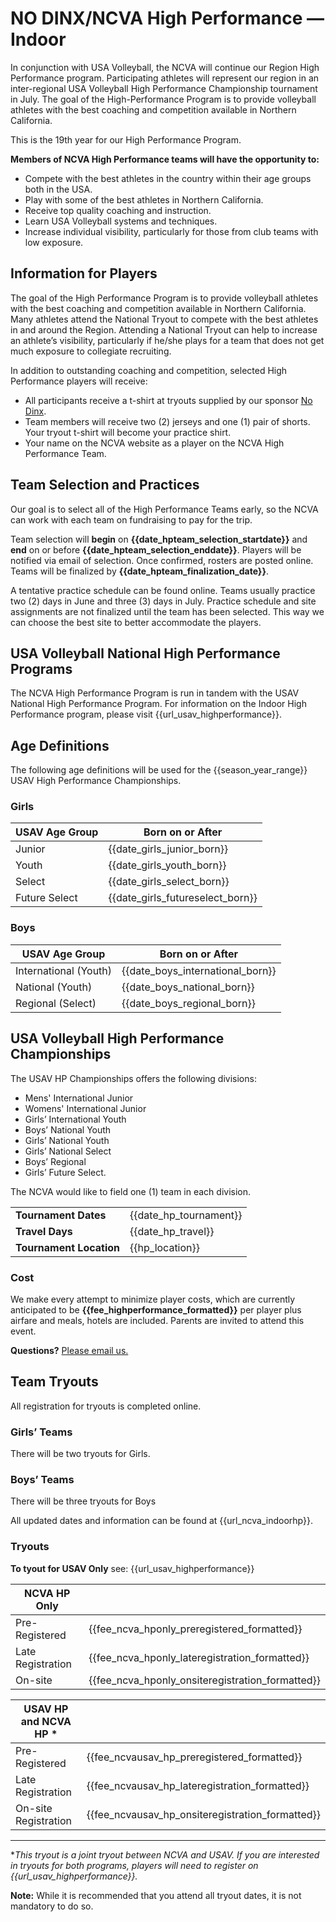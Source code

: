 # NO DINX/NCVA High Performance &mdash; Indoor
In conjunction with USA Volleyball, the NCVA will continue our Region High Performance program. Participating athletes will represent our region in an inter-regional USA Volleyball High Performance Championship tournament in July. The goal of the High-Performance Program is to provide volleyball athletes with the best coaching and competition available in Northern California. 

This is the 19th year for our High Performance Program.

**Members of NCVA High Performance teams will have the opportunity to:**

* Compete with the best athletes in the country within their age groups both in the USA.
* Play with some of the best athletes in Northern California.
* Receive top quality coaching and instruction.
* Learn USA Volleyball systems and techniques.
* Increase individual visibility, particularly for those from club teams with low exposure. 

## Information for Players

The goal of the High Performance Program is to provide volleyball athletes with the best coaching and competition available in Northern California. Many athletes attend the National Tryout to compete with the best athletes in and around the Region. Attending a National Tryout can help to increase an athlete’s visibility, particularly if he/she plays for a team that does not get much exposure to collegiate recruiting.

In addition to outstanding coaching and competition, selected High Performance players will receive:

* All participants receive a t-shirt at tryouts supplied by our sponsor [No Dinx]({{url_nodinx}}).
* Team members will receive two (2) jerseys and one (1) pair of shorts. Your tryout t-shirt will become your practice shirt.
* Your name on the NCVA website as a player on the NCVA High Performance Team.


## Team Selection and Practices

Our goal is to select all of the High Performance Teams early, so the NCVA can work with each team on fundraising to pay for the trip.

Team selection will **begin** on **{{date_hpteam_selection_startdate}}** and **end** on or before **{{date_hpteam_selection_enddate}}**. Players will be notified via email of selection.  Once confirmed, rosters are posted online. Teams will be finalized by **{{date_hpteam_finalization_date}}**.

A tentative practice schedule can be found online. Teams usually practice two (2) days in June and three (3) days in July. Practice schedule and site assignments are not finalized until the team has been selected. This way we can choose the best site to better accommodate the players.

## USA Volleyball National High Performance Programs

The NCVA High Performance Program is run in tandem with the USAV National High Performance Program. For information on the Indoor High Performance program, please visit {{url_usav_highperformance}}.

## Age Definitions

The following age definitions will be used for the {{season_year_range}} USAV High Performance Championships.

### Girls

USAV Age Group | Born on or After
--- | ---
Junior | {{date_girls_junior_born}}
Youth | {{date_girls_youth_born}}
Select | {{date_girls_select_born}}
Future Select | {{date_girls_futureselect_born}}

### Boys

USAV Age Group | Born on or After
--- | ---
International (Youth) | {{date_boys_international_born}}
National (Youth) | {{date_boys_national_born}}
Regional (Select) | {{date_boys_regional_born}}

## USA Volleyball High Performance Championships

The USAV HP Championships offers the following divisions:

* Mens' International Junior
* Womens' International Junior
* Girls’ International Youth
* Boys’ National Youth
* Girls’ National Youth
* Girls’ National Select
* Boys’ Regional
* Girls’ Future Select.
  
The NCVA would like to field one (1) team in each division.

|||
| --- | --- |
**Tournament Dates** | {{date_hp_tournament}}
**Travel Days** | {{date_hp_travel}}
**Tournament Location** | {{hp_location}}

### Cost
We make every attempt to minimize player costs, which are currently anticipated to be **{{fee_highperformance_formatted}}** per player plus airfare and meals, hotels are included. Parents are invited to attend this event.

<div class="--centered">

**Questions?** [Please email us.](mailto:{{email_highperformance}})

</div>

## Team Tryouts
All registration for tryouts is completed online.

### Girls’ Teams
There will be two tryouts for Girls.

### Boys’ Teams
There will be three tryouts for Boys

All updated dates and information can be found at {{url_ncva_indoorhp}}.

### Tryouts


**To tyout for USAV Only** see: {{url_usav_highperformance}}

**NCVA HP Only** ||
--- | ---
Pre-Registered | {{fee_ncva_hponly_preregistered_formatted}} 
Late Registration | {{fee_ncva_hponly_lateregistration_formatted}}
On-site | {{fee_ncva_hponly_onsiteregistration_formatted}}


**USAV HP and NCVA HP** * ||
--- | ---
Pre-Registered | {{fee_ncvausav_hp_preregistered_formatted}} 
Late Registration | {{fee_ncvausav_hp_lateregistration_formatted}}
On-site Registration | {{fee_ncvausav_hp_onsiteregistration_formatted}}

<hr>

<div class="--centered">

**This tryout is a joint tryout between NCVA and USAV. If you are interested in tryouts for both programs, players will need to register on {{url_usav_highperformance}}.*

</div>

<div class="--centered --infocallout">

**Note:** While it is recommended that you attend all tryout dates, it is not mandatory to do so.

</div>
